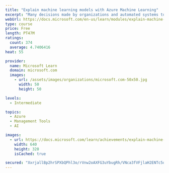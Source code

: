 ```yaml
---
title: "Explain machine learning models with Azure Machine Learning"
excerpt: "Many decisions made by organizations and automated systems today are based on predictions made by machine learning models. It's increasingly important to be able to understand the factors that influence the predictions models make."
webUrl: https://docs.microsoft.com/en-us/learn/modules/explain-machine-learning-models-with-azure-machine-learning/
type: course
price: Free
length: PT47M
ratings:
  count: 374
  average: 4.7406416
heat: 55

provider:
  name: Microsoft Learn
  domain: microsoft.com
  images:
    - url: /assets/images/organizations/microsoft.com-50x50.jpg
      width: 50
      height: 50

levels:
  - Intermediate

topics:
  - Azure
  - Management Tools
  - AI

images:
  - url: https://docs.microsoft.com/learn/achievements/explain-machine-learning-models-with-azure-machine-learning-social.png
    width: 640
    height: 320
    isCached: true

secured: "XxrjallBp2hrSPXbQPhl3o/rVnw2oAXFG3uYbugRh/VNca3fVFjlaH2ENTc5qo7pYtNvkyAPW9TzWY+55kYVCnsg78p79tZZ+2iDh8CwuBlKFXHrOvymfHXD6SS8G62ECc1t9f5nK5xTY5xAcKVRbKIz/UIDDkz75PxoJFpTWkKS2iBHp8+WoRfMW/et/7DPkfSzwTh8x6O1pgLn70CvRcK/yJ8f0vKQjQgc/xZIl4Bul4613Y7f6Fw/k6gphwRrkIAXv/FZnWxfelPK/jfsFR14+XmYrnw1PPXGMo3/ZwPfMXVXFcWsitwBV1qzDXXlkoCJF/T3vwmphgyh05e3CzL5T4KiD8WpXLa9jFLfOI32FPuU+0rLBkmyqe0qLqZbKo7ZY/DYaVX8OxAWLn+zw9Rqsdg7JVXJ8xy3c+2T7go=;MTY26YFhlloihholHhK8qQ=="
---
```



